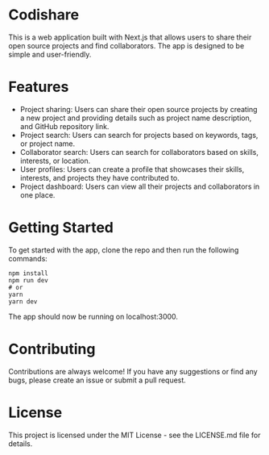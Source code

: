 # Codishare

This is a web application built with Next.js that allows users to share their open source projects and find collaborators. The app is designed to be simple and user-friendly.

# Features

- Project sharing: Users can share their open source projects by creating a new project and providing details such as project name description, and GitHub repository link.
- Project search: Users can search for projects based on keywords, tags, or project name.
- Collaborator search: Users can search for collaborators based on skills, interests, or location.
- User profiles: Users can create a profile that showcases their skills, interests, and projects they have contributed to.
- Project dashboard: Users can view all their projects and collaborators in one place.

# Getting Started

To get started with the app, clone the repo and then run the following commands:

```
npm install
npm run dev
# or
yarn
yarn dev
```

The app should now be running on localhost:3000.

# Contributing

Contributions are always welcome! If you have any suggestions or find any bugs, please create an issue or submit a pull request.

# License

This project is licensed under the MIT License - see the LICENSE.md file for details.